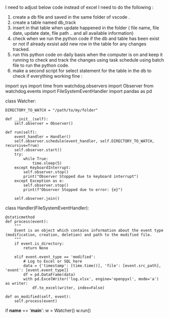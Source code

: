 I need to adjust below code instead of excel I need to do the following :
1. create a db file and saved in the same folder of vscode .
2. create a table named db_track
3. insert in that table when update happened in the folder ( file name, file date, update date, file path .. and all available information)
4. check when we run the python code if the db and table has been exist or not if already exsist add new row in the table for any changes tracked.
5. run this python code on daily basis when the computer is on and keep it running to check and track the changes using task schedule using batch file to run the python code.
6. make a second script for select statement for the table in the db to check if everything working fine :

import sys
import time
from watchdog.observers import Observer
from watchdog.events import FileSystemEventHandler
import pandas as pd

class Watcher:

    DIRECTORY_TO_WATCH = "/path/to/my/folder"

    def __init__(self):
        self.observer = Observer()

    def run(self):
        event_handler = Handler()
        self.observer.schedule(event_handler, self.DIRECTORY_TO_WATCH, recursive=True)
        self.observer.start()
        try:
            while True:
                time.sleep(5)
        except KeyboardInterrupt:
            self.observer.stop()
            print("Observer Stopped due to keyboard interrupt")
        except Exception as e:
            self.observer.stop()
            print(f"Observer Stopped due to error: {e}")

        self.observer.join()


class Handler(FileSystemEventHandler):

    @staticmethod
    def process(event):
        """
        Event is an object which contains information about the event type (modification, creation, deletion) and path to the modified file.
        """
        if event.is_directory:
            return None

        elif event.event_type == 'modified':
            # Log to Excel or SQL here
            data = {'timestamp': [time.time()], 'file': [event.src_path], 'event': [event.event_type]}
            df = pd.DataFrame(data)
            with pd.ExcelWriter('log.xlsx', engine='openpyxl', mode='a') as writer:
                df.to_excel(writer, index=False)

    def on_modified(self, event):
        self.process(event)


if __name__ == '__main__':
    w = Watcher()
    w.run()